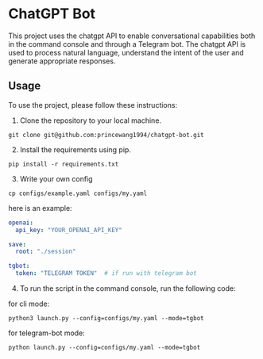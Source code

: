 # ChatGPT Bot

This project uses the chatgpt API to enable conversational capabilities both in the command console and through a Telegram bot. The chatgpt API is used to process natural language, understand the intent of the user and generate appropriate responses.

## Usage

To use the project, please follow these instructions:

1. Clone the repository to your local machine.

```
git clone git@github.com:princewang1994/chatgpt-bot.git
```

2. Install the requirements using pip.

```
pip install -r requirements.txt
```

3. Write your own config

```shell
cp configs/example.yaml configs/my.yaml
```

here is an example:

```yaml
openai:
  api_key: "YOUR_OPENAI_API_KEY"

save:
  root: "./session"

tgbot:
  token: "TELEGRAM TOKEN"  # if run with telegram bot
```

4. To run the script in the command console, run the following code:

for cli mode:

```shell
python3 launch.py --config=configs/my.yaml --mode=tgbot
```

for telegram-bot mode:

```shell
python launch.py --config=configs/my.yaml --mode=tgbot
```
